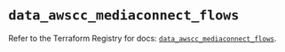 # `data_awscc_mediaconnect_flows`

Refer to the Terraform Registry for docs: [`data_awscc_mediaconnect_flows`](https://registry.terraform.io/providers/hashicorp/awscc/0.70.0/docs/data-sources/mediaconnect_flows).
